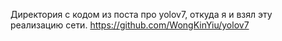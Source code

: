 Директория с кодом из поста про yolov7, откуда я и взял эту реализацию сети.
https://github.com/WongKinYiu/yolov7